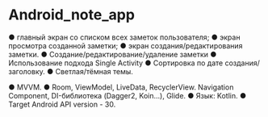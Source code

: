 # Android_note_app

● главный экран со списком всех заметок пользователя;
● экран просмотра созданной заметки;
● экран создания/редактирования заметки.
● Создание/редактирование/удаление заметки
● Использование подхода Single Activity
● Cортировка по дате создания/заголовку.
● Светлая/тёмная темы.


● MVVM.
● Room, ViewModel, LiveData,
RecyclerView.
Navigation Component, DI-библиотека (Dagger2, Koin...), Glide.
● Язык: Kotlin.
● Target Android API version - 30.
